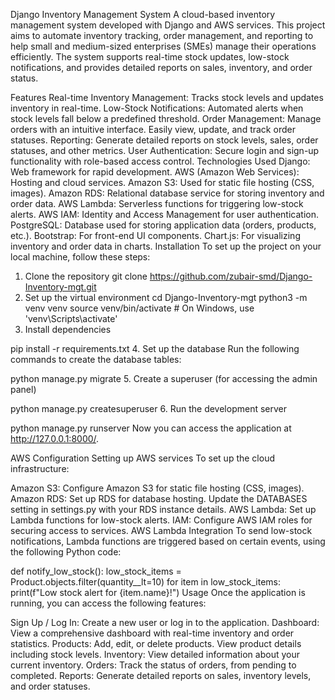 Django Inventory Management System
A cloud-based inventory management system developed with Django and AWS services. This project aims to automate inventory tracking, order management, and reporting to help small and medium-sized enterprises (SMEs) manage their operations efficiently. The system supports real-time stock updates, low-stock notifications, and provides detailed reports on sales, inventory, and order status.

Features
Real-time Inventory Management: Tracks stock levels and updates inventory in real-time.
Low-Stock Notifications: Automated alerts when stock levels fall below a predefined threshold.
Order Management: Manage orders with an intuitive interface. Easily view, update, and track order statuses.
Reporting: Generate detailed reports on stock levels, sales, order statuses, and other metrics.
User Authentication: Secure login and sign-up functionality with role-based access control.
Technologies Used
Django: Web framework for rapid development.
AWS (Amazon Web Services): Hosting and cloud services.
Amazon S3: Used for static file hosting (CSS, images).
Amazon RDS: Relational database service for storing inventory and order data.
AWS Lambda: Serverless functions for triggering low-stock alerts.
AWS IAM: Identity and Access Management for user authentication.
PostgreSQL: Database used for storing application data (orders, products, etc.).
Bootstrap: For front-end UI components.
Chart.js: For visualizing inventory and order data in charts.
Installation
To set up the project on your local machine, follow these steps:

1. Clone the repository
git clone https://github.com/zubair-smd/Django-Inventory-mgt.git
2. Set up the virtual environment
cd Django-Inventory-mgt
python3 -m venv venv
source venv/bin/activate  # On Windows, use 'venv\Scripts\activate'
3. Install dependencies

pip install -r requirements.txt
4. Set up the database
Run the following commands to create the database tables:


python manage.py migrate
5. Create a superuser (for accessing the admin panel)

python manage.py createsuperuser
6. Run the development server

python manage.py runserver
Now you can access the application at http://127.0.0.1:8000/.

AWS Configuration
Setting up AWS services
To set up the cloud infrastructure:

Amazon S3: Configure Amazon S3 for static file hosting (CSS, images).
Amazon RDS: Set up RDS for database hosting. Update the DATABASES setting in settings.py with your RDS instance details.
AWS Lambda: Set up Lambda functions for low-stock alerts.
IAM: Configure AWS IAM roles for securing access to services.
AWS Lambda Integration
To send low-stock notifications, Lambda functions are triggered based on certain events, using the following Python code:


def notify_low_stock():
    low_stock_items = Product.objects.filter(quantity__lt=10)
    for item in low_stock_items:
        print(f"Low stock alert for {item.name}!")
Usage
Once the application is running, you can access the following features:

Sign Up / Log In: Create a new user or log in to the application.
Dashboard: View a comprehensive dashboard with real-time inventory and order statistics.
Products: Add, edit, or delete products. View product details including stock levels.
Inventory: View detailed information about your current inventory.
Orders: Track the status of orders, from pending to completed.
Reports: Generate detailed reports on sales, inventory levels, and order statuses.
